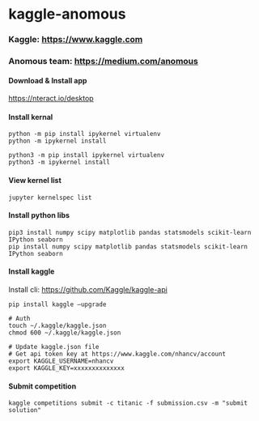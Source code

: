 # kaggle-anomous


### Kaggle: https://www.kaggle.com
### Anomous team: https://medium.com/anomous

#### Download & Install app
https://nteract.io/desktop

#### Install kernal
```
python -m pip install ipykernel virtualenv
python -m ipykernel install

python3 -m pip install ipykernel virtualenv
python3 -m ipykernel install
```

#### View kernel list
```
jupyter kernelspec list
```

#### Install python libs
```
pip3 install numpy scipy matplotlib pandas statsmodels scikit-learn IPython seaborn
pip install numpy scipy matplotlib pandas statsmodels scikit-learn IPython seaborn
```

#### Install kaggle
Install cli: https://github.com/Kaggle/kaggle-api
```
pip install kaggle —upgrade

# Auth
touch ~/.kaggle/kaggle.json
chmod 600 ~/.kaggle/kaggle.json

# Update kaggle.json file
# Get api token key at https://www.kaggle.com/nhancv/account
export KAGGLE_USERNAME=nhancv
export KAGGLE_KEY=xxxxxxxxxxxxxx
```

#### Submit competition
```
kaggle competitions submit -c titanic -f submission.csv -m "submit solution"
```



